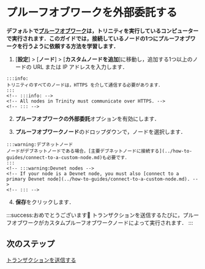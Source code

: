 # プルーフオブワークを外部委託する
<!-- # Outsource proof of work -->

**デフォルトで[プルーフオブワーク](root://getting-started/0.1/transactions/proof-of-work.md)は，トリニティを実行しているコンピューターで実行されます．このガイドでは，接続しているノードの1つにプルーフオブワークを行うように依頼する方法を学習します．**
<!-- **By default [proof of work](root://getting-started/0.1/transactions/proof-of-work.md) is done on the computer that is running Trinity. In this guide, you learn how to ask one of the connected nodes to do proof of work instead.** -->

1. [**設定**] > [**ノード**] > [**カスタムノードを追加**]に移動し，追加する1つ以上のノードの URL または IP アドレスを入力します．
  <!-- 1. Go to **Settings** > **Node** > **Add custom nodes**,  and enter the URL or IP address of one or more nodes that you want to add -->

    :::info:
    トリニティのすべてのノードは，HTTPS を介して通信する必要があります．
    :::
    <!-- :::info: -->
    <!-- All nodes in Trinity must communicate over HTTPS. -->
    <!-- ::: -->

2. **プルーフオブワークの外部委託**オプションを有効にします．
<!-- 2. Enable the **Outsource proof of work** option -->

3. **プルーフオブワークノード**のドロップダウンで，ノードを選択します．
  <!-- 3. In the **PROOF OF WORK NODE** dropdown, select your node -->

    :::warning:デブネットノード
    ノードがデブネットノードである場合，[主要デブネットノードに接続する](../how-to-guides/connect-to-a-custom-node.md)も必要です．
    :::
    <!-- :::warning:Devnet nodes -->
    <!-- If your node is a Devnet node, you must also [connect to a primary Devnet node](../how-to-guides/connect-to-a-custom-node.md). -->
    <!-- ::: -->

4. **保存**をクリックします．
  <!-- 4. Click **Save** -->

:::success:おめでとうございます:tada:
トランザクションを送信するたびに，プルーフオブワークがカスタムプルーフオブワークノードによって実行されます．
:::
<!-- :::success:Congratulations! :tada: -->
<!-- Whenever you send a transaction, the proof of work is done by your custom proof-of-work node. -->
<!-- ::: -->

## 次のステップ
<!-- ## Next steps -->

[トランザクションを送信する](../how-to-guides/send-a-transaction.md)
<!-- [Send a transaction](../how-to-guides/send-a-transaction.md) -->
